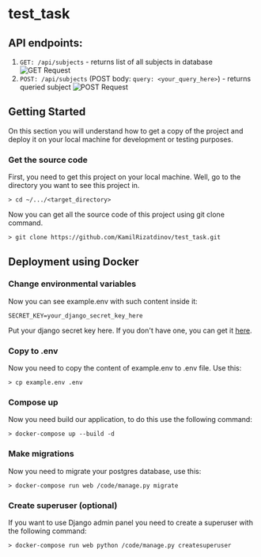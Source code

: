 # test_task
## API endpoints:
1. ```GET: /api/subjects``` - returns list of all subjects in database
![GET Request](https://i.imgur.com/QujQ1Oi.png)
2. ```POST: /api/subjects``` (POST body: ```query: <your_query_here>```) - returns queried subject
![POST Request](https://i.imgur.com/gJPODbC.png)
## Getting Started
On this section you will understand how to get a copy of the project and 
deploy it on your local machine for development or testing purposes.
### Get the source code
First, you need to get this project on your local machine. 
Well, go to the directory you want to see this project in.
```
> cd ~/.../<target_directory>
```
Now you can get all the source code of this project using git clone command.
```
> git clone https://github.com/KamilRizatdinov/test_task.git
```
## Deployment using Docker
### Change environmental variables
Now you can see example.env with such content inside it:
```
SECRET_KEY=your_django_secret_key_here
```
Put your django secret key here. If you don't have one, you can get it [here](https://djecrety.ir).
### Copy to .env
Now you need to copy the content of example.env to .env file. Use this:
```
> cp example.env .env
```
### Compose up
Now you need build our application, to do this use the following command:
```
> docker-compose up --build -d
```
### Make migrations
Now you need to migrate your postgres database, use this:
```
> docker-compose run web /code/manage.py migrate
```
### Create superuser (optional)
If you want to use Django admin panel you need to create a superuser with the following command:
```
> docker-compose run web python /code/manage.py createsuperuser
```
